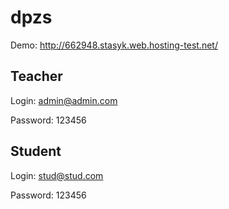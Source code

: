 # dpzs
Demo: http://662948.stasyk.web.hosting-test.net/

Teacher
-------------
Login: admin@admin.com

Password: 123456


Student
-------------
Login: stud@stud.com

Password: 123456
